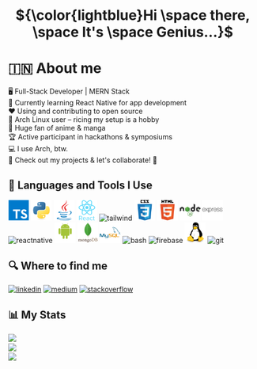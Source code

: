 
<div align="center">

 # ${\color{lightblue}Hi \space there, \space It's \space Genius...}$

</div>

<h1>🇮🇳 About me</h1>
🖥️ Full-Stack Developer | MERN Stack<br>📱 Currently learning React Native for app development<br>❤️ Using and contributing to open source<br>🐧 Arch Linux user – ricing my setup is a hobby<br>🎌 Huge fan of anime & manga<br>🏆 Active participant in hackathons & symposiums<br>💻 I use Arch, btw.<br>🔗 Check out my projects & let's collaborate! 🚀<br>

<h2>🚀 Languages and Tools I Use</h2>
<p>
<img src="https://raw.githubusercontent.com/devicons/devicon/master/icons/typescript/typescript-original.svg" alt="typescript" width="42" height="42" />
<img src="https://raw.githubusercontent.com/devicons/devicon/master/icons/python/python-original.svg" alt="python" width="42" height="42" />
<img src="https://raw.githubusercontent.com/devicons/devicon/master/icons/java/java-original.svg" alt="java" width="42" height="42" />
<img src="https://raw.githubusercontent.com/devicons/devicon/master/icons/react/react-original-wordmark.svg" alt="react" width="42" height="42" />
<img src="https://www.vectorlogo.zone/logos/tailwindcss/tailwindcss-icon.svg" alt="tailwind" width="42" height="42" />
<img src="https://raw.githubusercontent.com/devicons/devicon/master/icons/css3/css3-original-wordmark.svg" alt="css3" width="42" height="42" />
<img src="https://raw.githubusercontent.com/devicons/devicon/master/icons/html5/html5-original-wordmark.svg" alt="html5" width="42" height="42" />
<img src="https://raw.githubusercontent.com/devicons/devicon/master/icons/nodejs/nodejs-original-wordmark.svg" alt="nodejs" width="42" height="42" />
<img src="https://raw.githubusercontent.com/devicons/devicon/master/icons/express/express-original-wordmark.svg" alt="express" width="42" height="42" />
<img src="https://reactnative.dev/img/header_logo.svg" alt="reactnative" width="42" height="42" />
<img src="https://raw.githubusercontent.com/devicons/devicon/master/icons/android/android-original-wordmark.svg" alt="android" width="42" height="42" />
<img src="https://raw.githubusercontent.com/devicons/devicon/master/icons/mongodb/mongodb-original-wordmark.svg" alt="mongodb" width="42" height="42" />
<img src="https://raw.githubusercontent.com/devicons/devicon/master/icons/mysql/mysql-original-wordmark.svg" alt="mysql" width="42" height="42" />
<img src="https://www.vectorlogo.zone/logos/gnu_bash/gnu_bash-icon.svg" alt="bash" width="42" height="42" />
<img src="https://www.vectorlogo.zone/logos/firebase/firebase-icon.svg" alt="firebase" width="42" height="42" />
<img src="https://raw.githubusercontent.com/devicons/devicon/master/icons/linux/linux-original.svg" alt="linux" width="42" height="42" />
<img src="https://www.vectorlogo.zone/logos/git-scm/git-scm-icon.svg" alt="git" width="42" height="42" />

</p>
<h2>🔍 Where to find me</h2>
<p><a target="_blank" href="https://www.linkedin.com/in/genius-joelraj-044bab26a" style="display: inline-block;"><img src="https://img.shields.io/badge/linkedin-logo?style=for-the-badge&logo=linkedin&logoColor=white&color=%230a77b6" alt="linkedin" /></a>
<a target="_blank" href="medium.com/@geniusjoelraj" style="display: inline-block;"><img src="https://img.shields.io/badge/medium-logo?style=for-the-badge&logo=medium&logoColor=white&color=black" alt="medium" /></a>
<a target="_blank" href="https://stackoverflow.com/users/21682515" style="display: inline-block;"><img src="https://img.shields.io/badge/stackoverflow-logo?style=for-the-badge&logo=stackoverflow&logoColor=white&color=%23cc0000" alt="stackoverflow" /></a></p>


<h2>📊 My Stats</h2>

![](https://github-readme-stats.vercel.app/api?username=geniusjoelraj&theme=catppuccin_mocha&hide_border=false&include_all_commits=true&count_private=false)<br/>
![](https://nirzak-streak-stats.vercel.app/?user=geniusjoelraj&theme=catppuccin_mocha&hide_border=false)<br/>
![](https://github-readme-stats.vercel.app/api/top-langs/?username=geniusjoelraj&theme=catppuccin_mocha&hide_border=false&include_all_commits=true&count_private=false&layout=compact)
